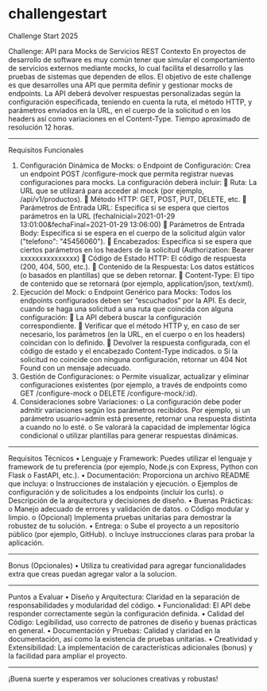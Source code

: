 # challengestart
Challenge Start 2025

Challenge: API para Mocks de Servicios REST
Contexto
En proyectos de desarrollo de software es muy común tener que simular el comportamiento de servicios externos mediante mocks, lo cual facilita el desarrollo y las pruebas de sistemas que dependen de ellos. El objetivo de este challenge es que desarrolles una API que permita definir y gestionar mocks de endpoints. La API deberá devolver respuestas personalizadas según la configuración especificada, teniendo en cuenta la ruta, el método HTTP, y parámetros enviados en la URL, en el cuerpo de la solicitud o en los headers así como variaciones en el Content-Type.
Tiempo aproximado de resolución 12 horas.
________________________________________
Requisitos Funcionales
1.	Configuración Dinámica de Mocks:
o	Endpoint de Configuración:
Crea un endpoint POST /configure-mock que permita registrar nuevas configuraciones para mocks. La configuración deberá incluir:
	Ruta: La URL que se utilizará para acceder al mock (por ejemplo, /api/v1/productos).
	Método HTTP: GET, POST, PUT, DELETE, etc.
	Parámetros de Entrada URL: Especifica si se espera que ciertos parámetros en la URL (fechaInicial=2021-01-29 13:01:00&fechaFinal=2021-01-29 13:06:00)
	Parámetros de Entrada Body: Especifica si se espera en el cuerpo de la solicitud algún valor ("telefono": "45456060").
	Encabezados: Especifica si se espera que ciertos parámetros en los headers de la solicitud (Authorization: Bearer xxxxxxxxxxxxxxx)
	Código de Estado HTTP: El código de respuesta (200, 404, 500, etc.).
	Contenido de la Respuesta: Los datos estáticos (o basados en plantillas) que se deben retornar.
	Content-Type: El tipo de contenido que se retornará (por ejemplo, application/json, text/xml).
2.	Ejecución del Mock:
o	Endpoint Genérico para Mocks:
Todos los endpoints configurados deben ser “escuchados” por la API. Es decir, cuando se haga una solicitud a una ruta que coincida con alguna configuración:
	La API deberá buscar la configuración correspondiente.
	Verificar que el método HTTP y, en caso de ser necesario, los parámetros (en la URL, en el cuerpo o en los headers) coincidan con lo definido.
	Devolver la respuesta configurada, con el código de estado y el encabezado Content-Type indicados.
o	Si la solicitud no coincide con ninguna configuración, retornar un 404 Not Found con un mensaje adecuado.
3.	Gestión de Configuraciones:
o	Permite visualizar, actualizar y eliminar configuraciones existentes (por ejemplo, a través de endpoints como GET /configure-mock o DELETE /configure-mock/:id).
4.	Consideraciones sobre Variaciones:
o	La configuración debe poder admitir variaciones según los parámetros recibidos. Por ejemplo, si un parámetro usuario=admin está presente, retornar una respuesta distinta a cuando no lo esté.
o	Se valorará la capacidad de implementar lógica condicional o utilizar plantillas para generar respuestas dinámicas.
________________________________________
Requisitos Técnicos
•	Lenguaje y Framework:
Puedes utilizar el lenguaje y framework de tu preferencia (por ejemplo, Node.js con Express, Python con Flask o FastAPI, etc.).
•	Documentación:
Proporciona un archivo README que incluya:
o	Instrucciones de instalación y ejecución.
o	Ejemplos de configuración y de solicitudes a los endpoints (incluir los curls).
o	Descripción de la arquitectura y decisiones de diseño.
•	Buenas Prácticas:
o	Manejo adecuado de errores y validación de datos.
o	Código modular y limpio.
o	(Opcional) Implementa pruebas unitarias para demostrar la robustez de tu solución.
•	Entrega:
o	Sube el proyecto a un repositorio público (por ejemplo, GitHub).
o	Incluye instrucciones claras para probar la aplicación.
________________________________________
Bonus (Opcionales)
•	Utiliza tu creatividad para agregar funcionalidades extra que creas puedan agregar valor a la solucion.
________________________________________
Puntos a Evaluar
•	Diseño y Arquitectura:
Claridad en la separación de responsabilidades y modularidad del código.
•	Funcionalidad:
El API debe responder correctamente según la configuración definida.
•	Calidad del Código:
Legibilidad, uso correcto de patrones de diseño y buenas prácticas en general.
•	Documentación y Pruebas:
Calidad y claridad en la documentación, así como la existencia de pruebas unitarias.
•	Creatividad y Extensibilidad:
La implementación de características adicionales (bonus) y la facilidad para ampliar el proyecto.
________________________________________
¡Buena suerte y esperamos ver soluciones creativas y robustas!

